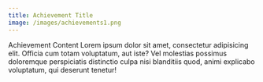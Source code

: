 ```yaml
---
title: Achievement Title
image: /images/achievements1.png
---
```


Achievement Content Lorem ipsum dolor sit amet, consectetur adipisicing elit. Officia cum totam voluptatum, aut iste? Vel molestias possimus doloremque perspiciatis distinctio culpa nisi blanditiis quod, animi explicabo voluptatum, qui deserunt tenetur!